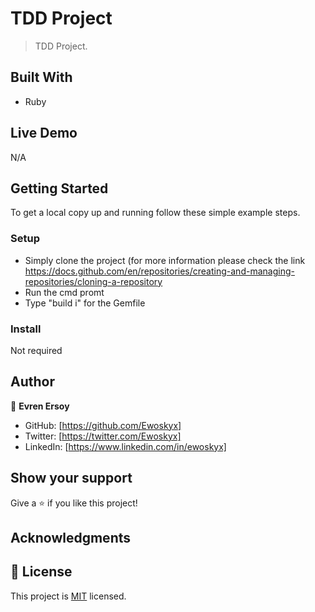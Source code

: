 # TDD Project

> TDD Project.

## Built With

- Ruby

## Live Demo

N/A

## Getting Started

To get a local copy up and running follow these simple example steps.

### Setup

- Simply clone the project (for more information please check the link https://docs.github.com/en/repositories/creating-and-managing-repositories/cloning-a-repository
- Run the cmd promt
- Type "build i" for the Gemfile

### Install

Not required

## Author

👤 **Evren Ersoy**

- GitHub: [https://github.com/Ewoskyx]
- Twitter: [https://twitter.com/Ewoskyx]
- LinkedIn: [https://www.linkedin.com/in/ewoskyx]

## Show your support

Give a ⭐️ if you like this project!

## Acknowledgments

## 📝 License

This project is [MIT](./MIT.md) licensed.
